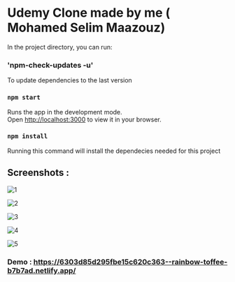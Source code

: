# Udemy Clone made by me ( Mohamed Selim Maazouz)

In the project directory, you can run:

### 'npm-check-updates -u'

To update dependencies to the last version 

### `npm start`

Runs the app in the development mode.\
Open [http://localhost:3000](http://localhost:3000) to view it in your browser.

### `npm install`

Running this command will install the dependecies needed for this project


## Screenshots :

![1](https://user-images.githubusercontent.com/71633887/185792470-32b17b32-87fa-41d7-ae7b-24b054d5c8c3.jpg)



![2](https://user-images.githubusercontent.com/71633887/185792471-ffe10e73-91e2-47fd-a466-ee37f1d33e8e.jpg)



![3](https://user-images.githubusercontent.com/71633887/185792473-79cd5590-fb63-4a53-a21f-4a7235cfd087.jpg)


![4](https://user-images.githubusercontent.com/71633887/185792474-741dd45f-037b-446a-8e28-3e342162337c.jpg)



![5](https://user-images.githubusercontent.com/71633887/185792478-df2d12f7-5a18-4dff-9a82-b19f7a436278.jpg)


### Demo : https://6303d85d295fbe15c620c363--rainbow-toffee-b7b7ad.netlify.app/

